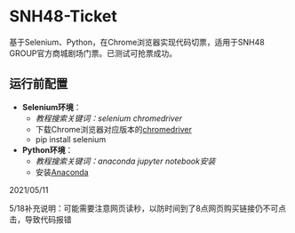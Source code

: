 # SNH48-Ticket
基于Selenium、Python，在Chrome浏览器实现代码切票，适用于SNH48 GROUP官方商城剧场门票。已测试可抢票成功。

## 运行前配置
* **Selenium环境**：
  * *教程搜索关键词：selenium chromedriver*
  * 下载Chrome浏览器对应版本的[chromedriver](http://chromedriver.storage.googleapis.com/index.html)
  * pip install selenium
* **Python环境**：
  * *教程搜索关键词：anaconda jupyter notebook安装*
  * 安装[Anaconda](https://mirrors.tuna.tsinghua.edu.cn/anaconda/archive/)

2021/05/11

5/18补充说明：可能需要注意网页读秒，以防时间到了8点网页购买链接仍不可点击，导致代码报错
